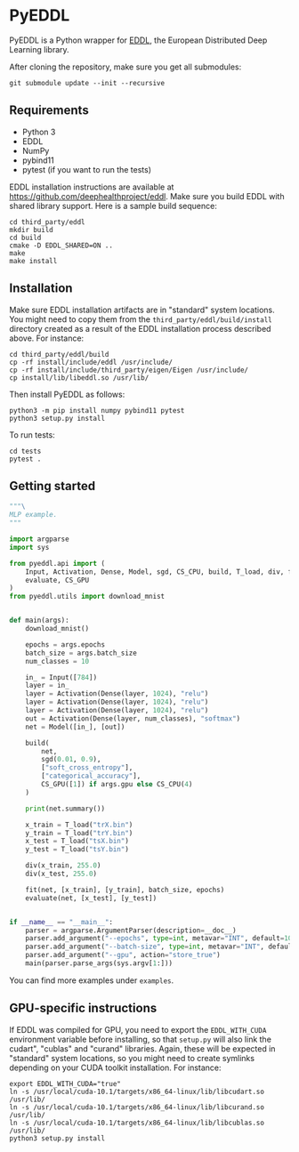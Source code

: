 # PyEDDL

PyEDDL is a Python wrapper for [EDDL](https://github.com/deephealthproject/eddl), the European Distributed Deep Learning library.

After cloning the repository, make sure you get all submodules:

`git submodule update --init --recursive`


## Requirements

- Python 3
- EDDL
- NumPy
- pybind11
- pytest (if you want to run the tests)

EDDL installation instructions are available at
https://github.com/deephealthproject/eddl. Make sure you build EDDL with
shared library support. Here is a sample build sequence:

```
cd third_party/eddl
mkdir build
cd build
cmake -D EDDL_SHARED=ON ..
make
make install
```


## Installation

Make sure EDDL installation artifacts are in "standard" system locations. You
might need to copy them from the `third_party/eddl/build/install` directory
created as a result of the EDDL installation process described above. For
instance:

```
cd third_party/eddl/build
cp -rf install/include/eddl /usr/include/
cp -rf install/include/third_party/eigen/Eigen /usr/include/
cp install/lib/libeddl.so /usr/lib/
```

Then install PyEDDL as follows:

```
python3 -m pip install numpy pybind11 pytest
python3 setup.py install
```

To run tests:

```
cd tests
pytest .
```

## Getting started

```python
"""\
MLP example.
"""

import argparse
import sys

from pyeddl.api import (
    Input, Activation, Dense, Model, sgd, CS_CPU, build, T_load, div, fit,
    evaluate, CS_GPU
)
from pyeddl.utils import download_mnist


def main(args):
    download_mnist()

    epochs = args.epochs
    batch_size = args.batch_size
    num_classes = 10

    in_ = Input([784])
    layer = in_
    layer = Activation(Dense(layer, 1024), "relu")
    layer = Activation(Dense(layer, 1024), "relu")
    layer = Activation(Dense(layer, 1024), "relu")
    out = Activation(Dense(layer, num_classes), "softmax")
    net = Model([in_], [out])

    build(
        net,
        sgd(0.01, 0.9),
        ["soft_cross_entropy"],
        ["categorical_accuracy"],
        CS_GPU([1]) if args.gpu else CS_CPU(4)
    )

    print(net.summary())

    x_train = T_load("trX.bin")
    y_train = T_load("trY.bin")
    x_test = T_load("tsX.bin")
    y_test = T_load("tsY.bin")

    div(x_train, 255.0)
    div(x_test, 255.0)

    fit(net, [x_train], [y_train], batch_size, epochs)
    evaluate(net, [x_test], [y_test])


if __name__ == "__main__":
    parser = argparse.ArgumentParser(description=__doc__)
    parser.add_argument("--epochs", type=int, metavar="INT", default=10)
    parser.add_argument("--batch-size", type=int, metavar="INT", default=1000)
    parser.add_argument("--gpu", action="store_true")
    main(parser.parse_args(sys.argv[1:]))
```

You can find more examples under `examples`.


## GPU-specific instructions

If EDDL was compiled for GPU, you need to export the `EDDL_WITH_CUDA`
environment variable before installing, so that `setup.py` will also link the
cudart", "cublas" and "curand" libraries. Again, these will be expected in
"standard" system locations, so you might need to create symlinks depending on
your CUDA toolkit installation. For instance:

```
export EDDL_WITH_CUDA="true"
ln -s /usr/local/cuda-10.1/targets/x86_64-linux/lib/libcudart.so /usr/lib/
ln -s /usr/local/cuda-10.1/targets/x86_64-linux/lib/libcurand.so /usr/lib/
ln -s /usr/local/cuda-10.1/targets/x86_64-linux/lib/libcublas.so /usr/lib/
python3 setup.py install
```
